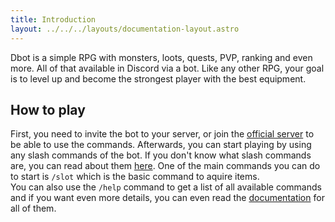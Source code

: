 ```yaml
---
title: Introduction
layout: ../../../layouts/documentation-layout.astro
---
```


Dbot is a simple RPG with monsters, loots, quests, PVP, ranking and even more. All of that available in Discord via a bot.
Like any other RPG, your goal is to level up and become the strongest player with the best equipment.  

## How to play

First, you need to invite the bot to your server, or join the [official server](https://discord.gg/BQbVNJfwvj) to be able to use the commands.
Afterwards, you can start playing by using any slash commands of the bot. If you don't know what slash commands are, you can read about them [here](https://support.discord.com/hc/en-us/articles/1500000368501-Slash-Commands-FAQ). One of the main commands you can do to start is `/slot` which is the basic command to aquire items.  
You can also use the `/help` command to get a list of all available commands and if you want even more details, you can even read the [documentation](/en/documentation/commands/slot) for all of them.

